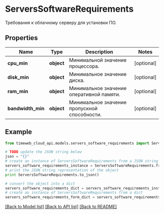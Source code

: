# ServersSoftwareRequirements

Требования к облачному серверу для установки ПО.

## Properties
Name | Type | Description | Notes
------------ | ------------- | ------------- | -------------
**cpu_min** | **object** | Минимальной значение процессора. | [optional] 
**disk_min** | **object** | Минимальное значение диска. | [optional] 
**ram_min** | **object** | Минимальное значение оперативной памяти. | [optional] 
**bandwidth_min** | **object** | Минимальное значение пропускной способности. | [optional] 

## Example

```python
from timeweb_cloud_api.models.servers_software_requirements import ServersSoftwareRequirements

# TODO update the JSON string below
json = "{}"
# create an instance of ServersSoftwareRequirements from a JSON string
servers_software_requirements_instance = ServersSoftwareRequirements.from_json(json)
# print the JSON string representation of the object
print ServersSoftwareRequirements.to_json()

# convert the object into a dict
servers_software_requirements_dict = servers_software_requirements_instance.to_dict()
# create an instance of ServersSoftwareRequirements from a dict
servers_software_requirements_form_dict = servers_software_requirements.from_dict(servers_software_requirements_dict)
```
[[Back to Model list]](../README.md#documentation-for-models) [[Back to API list]](../README.md#documentation-for-api-endpoints) [[Back to README]](../README.md)


